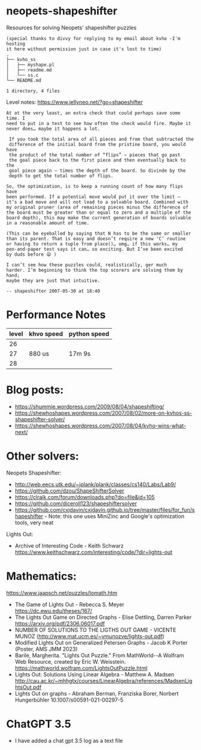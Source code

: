 # neopets-shapeshifter
Resources for solving Neopets' shapeshifter puzzles

```
(special thanks to divvy for replying to my email about kvho -I'm hosting
it here without permission just in case it's lost to time)
.
├── kvho_ss
│   ├── myshape.pl
│   ├── readme.md
│   └── ss.c
└── README.md

1 directory, 4 files
```

Level notes:
https://www.jellyneo.net/?go=shapeshifter

```
At at the very least, an extra check that could perhaps save some time. I
need to put in a test to see how often the check would fire. Maybe it
never does… maybe it happens a lot.

 If you took the total area of all pieces and from that subtracted the
 difference of the initial board from the pristine board, you would have
 the product of the total number of “flips” — pieces that go past
 the goal piece back to the first piece and then eventually back to the
 goal piece again — times the depth of the board. So divinde by the
 depth to get the total number of flips.

So, the optimization, is to keep a running count of how many flips have
been performed. If a potential move would put it over the limit —
it’s a bad move and will not lead to a solvable board. Combined with
my original pruner (area of remaining pieces minus the difference of
the board must be greater than or equal to zero and a multiple of the
board depth), this may make the current generation of boards solvable
in a reasonable amount of time.

(This can be eyeballed by saying that N has to be the same or smaller
than its parent. That is easy and doesn’t require a new ‘C’ routine
or having to return a tuple from place()… omg… if this works… my
pen-and-paper test says it can… so exciting. But I’ve been excited
by duds before 😦 )

I can’t see how these puzzles could, realistically, ger much
harder. I’m beginning to think the top scorers are solving them by hand;
maybe they are just that intuitive.

-- shapeshifter 2007-05-30 at 18:40
```

# Performance Notes

| level | khvo speed | python speed |
|-------|------------|--------------|
| 26    |            |              |
| 27    | 880 us     | 17m 9s       |
| 28    |            |              |

# Blog posts:

- https://shummie.wordpress.com/2009/08/04/shapeshifting/
- https://shewhoshapes.wordpress.com/2007/08/02/more-on-kvhos-ss-shapeshifter-solver/
- https://shewhoshapes.wordpress.com/2007/08/04/kvho-wins-what-next/

# Other solvers:

Neopets Shapeshifter:
- http://web.eecs.utk.edu/~jplank/plank/classes/cs140/Labs/Lab9/
- https://github.com/dzou/ShapeShifterSolver
- https://clraik.com/forum/downloads.php?do=file&id=105
- https://github.com/diceroll123/shapeshiftersolver
- https://github.com/cxjdavin/cxjdavin.github.io/tree/master/files/for_fun/shapeshifter - Note: this one uses MiniZinc and Google's optimization tools, very neat

Lights Out:
- Archive of Interesting Code - Keith Schwarz https://www.keithschwarz.com/interesting/code/?dir=lights-out

# Mathematics:
https://www.jaapsch.net/puzzles/lomath.htm

- The Game of Lights Out - Rebecca S. Meyer https://dc.ewu.edu/theses/167/
- The Lights Out Game on Directed Graphs - Elise Dettling, Darren Parker https://arxiv.org/pdf/2306.06017.pdf
- NUMBER OF SOLUTIONS TO THE LIGTHS OUT GAME - VICENTE MUNOZ (http://www.mat.ucm.es/~vmunozve/lights-out.pdf)
- Modified Lights Out on Generalized Petersen Graphs - Jacob K Porter (Poster, AMS JMM 2023)
- Barile, Margherita. "Lights Out Puzzle." From MathWorld--A Wolfram Web Resource, created by Eric W. Weisstein. https://mathworld.wolfram.com/LightsOutPuzzle.html
- Lights Out: Solutions Using Linear Algebra - Matthew A. Madsen http://cau.ac.kr/~mhhgtx/courses/LinearAlgebra/references/MadsenLightsOut.pdf
- Lights Out on graphs - Abraham Berman, Franziska Borer, Norbert Hungerbühler 10.1007/s00591-021-00297-5

# ChatGPT 3.5
- I have added a chat gpt 3.5 log as a text file

